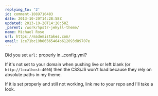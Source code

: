 ```yaml
---
replying_to: '2'
id: comment-1089716483
date: 2013-10-20T14:28:58Z
updated: 2013-10-20T14:28:58Z
_parent: /work/hpstr-jekyll-theme/
name: Michael Rose
url: https://mademistakes.com/
email: 1ce71bc10b86565464b612093d89707e
---
```


Did you set `url:` properly in \_config.yml?

If it's not set to your domain when pushing live or left blank (or
`http://localhost:4000`) then the CSS/JS won't load because they rely on
absolute paths in my theme.

If it is set properly and still not working, link me to your repo and I'll take
a look.
